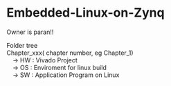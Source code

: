 # Embedded-Linux-on-Zynq
Owner is paran!!

Folder tree  
Chapter_xxx( chapter number, eg Chapter_1)  
&emsp;-> HW : Vivado Project  
&emsp;-> OS : Enviroment for linux build  
&emsp;-> SW : Application Program on Linux  
